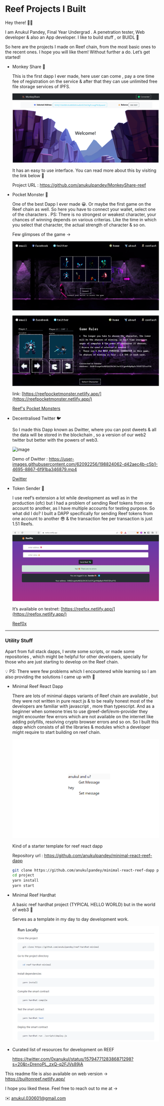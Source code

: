 # Reef Projects I Built

Hey there! 👋🏼

I am Anukul Pandey, Final Year Undergrad . A penetration tester, Web developer & also an App developer. I like to build stuff , or BUIDL 🙂

So here are the projects I made on Reef chain, from the most basic ones to the recent ones. I hope you will like them! Without further a do. Let’s get started!

- Monkey Share 🐒
    
    This is the first dapp I ever made, here user can come , pay a one time fee of registration on the service & after that they can use unlimited free file storage services of IPFS. 
    
    ![Untitled](Reef%20Projects%20I%20Built%208b6b2f8cbbcd48de8846d1d897d0a64c/Untitled.png)
    
    It has an easy to use interface. You can read more about this by visiting the link below 🙂
    
    Project URL : https://github.com/anukulpandey/MonkeyShare-reef
    
- Pocket Monster 🦖
    
    One of the best Dapp I ever made 😀. Or maybe the first game on the Reef chain as well. So here you have to connect your wallet, select one of the characters . PS: There is no strongest or weakest character, your chances of winning depends on various criterias. Like the time in which you select that character, the actual strength of character & so on.
    
    Few glimpses of the game → 
    
    ![Untitled](Reef%20Projects%20I%20Built%208b6b2f8cbbcd48de8846d1d897d0a64c/Untitled%201.png)
    
    ![Untitled](Reef%20Projects%20I%20Built%208b6b2f8cbbcd48de8846d1d897d0a64c/Untitled%202.png)
    
    link: [https://reefpocketmonster.netlify.app/](https://reefpocketmonster.netlify.app/)
    
    [Reef's Pocket Monsters](https://reefpocketmonster.netlify.app/)
    
- Decentralised Twitter 🐦
    
   So I made this Dapp known as Dwitter, where you can post dweets & all the data will be stored in the blockchain , so a version of our web2 twitter but better with the powers of web3.
    
    ![image](https://user-images.githubusercontent.com/62092256/198824050-02ab1758-54a8-4cb9-85f6-6aba4766d937.png)
    
    Demo of Dwitter : 
    https://user-images.githubusercontent.com/62092256/198824062-d42aec4b-c5b1-4695-8867-6f91ba346879.mp4

    [Dwitter](https://dwitter-reef.netlify.app/)
    
- Token Sender 🦊
    
    I use reef’s extension a lot while development as well as in the production (ofc) but I had a problem of sending Reef tokens from one account to another, as I have multiple accounts for testing purpose. So what did I do? I built a DAPP specifically for sending Reef tokens from one account to another 😎 & the transaction fee per transaction is just 1.51 Reefs.
    
    ![Untitled](Reef%20Projects%20I%20Built%208b6b2f8cbbcd48de8846d1d897d0a64c/Untitled%203.png)
    
    It’s available on testnet: [https://reefox.netlify.app/](https://reefox.netlify.app/)
    
    [Reef0x](https://reefox.netlify.app/)
    

---

### Utility Stuff

Apart from full stack dapps, I wrote some scripts, or made some repositories , which might be helpful for other developers, specially for those who are just starting to develop on the Reef chain. 

<aside>
💡 PS: There were few problems which I encountered while learning so I am also providing the solutions I came up with 🙂

</aside>

- Minimal Reef React Dapp
    
    There are lots of minimal dapps variants of Reef chain are available , but they were not written in pure react js & to be really honest most of the developers are familiar with javascript , more than typescript. And as a beginner when someone tries to use @reef-defi/evm-provider they might encounter few errors which are not available on the internet like adding polyfills, resolving crypto browser errors and so on. So I built this dapp which consists of all the libraries & modules which a developer might require to start building on reef chain.
    
    ![Untitled](Reef%20Projects%20I%20Built%208b6b2f8cbbcd48de8846d1d897d0a64c/Untitled%204.png)
    
    Kind of a starter template for reef react dapp
    
    Repository url : https://github.com/anukulpandey/minimal-react-reef-dapp
    
    ```bash
    git clone https://github.com/anukulpandey/minimal-react-reef-dapp project
    cd project
    yarn install 
    yarn start
    ```
    
- Minimal Reef Hardhat
    
    A basic reef hardhat project (TYPICAL HELLO WORLD) but in the world of web3 🙂
    
    Serves as a template in my day to day development work.
    
    ![Untitled](Reef%20Projects%20I%20Built%208b6b2f8cbbcd48de8846d1d897d0a64c/Untitled%205.png)

- Curated list of resources for development on REEF
    
    https://twitter.com/0xanukul/status/1579477128386871298?s=20&t=DrenoPL_zxQ-q2FJVs89jA
  
This readme file is also available on web version  -> https://builtonreef.netlify.app/

I hope you liked these. Feel free to reach out to me at → 

✉️ anukul.030601@gmail.com
